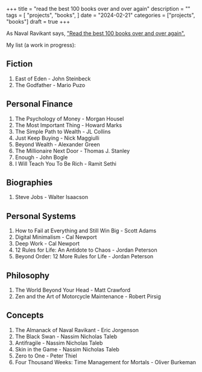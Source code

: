 +++
title = "read the best 100 books over and over again"
description = ""
tags = [
    "projects",
    "books",
]
date = "2024-02-21"
categories = ["projects",
              "books"]
draft = true
+++

As Naval Ravikant says, ["Read the best 100 books over and over again".](https://twitter.com/naval/status/1374440483812827136)

My list (a work in progress):

## Fiction
1. East of Eden - John Steinbeck
2. The Godfather - Mario Puzo

## Personal Finance
1. The Psychology of Money - Morgan Housel
2. The Most Important Thing - Howard Marks
3. The Simple Path to Wealth - JL Collins
4. Just Keep Buying - Nick Maggiulli
5. Beyond Wealth - Alexander Green
6. The Millionaire Next Door - Thomas J. Stanley
7. Enough - John Bogle
8. I Will Teach You To Be Rich - Ramit Sethi

## Biographies
1. Steve Jobs - Walter Isaacson

## Personal Systems
1. How to Fail at Everything and Still Win Big - Scott Adams
2. Digital Minimalism - Cal Newport
3. Deep Work - Cal Newport
4. 12 Rules for Life: An Antidote to Chaos - Jordan Peterson
5. Beyond Order: 12 More Rules for Life - Jordan Peterson

## Philosophy
1. The World Beyond Your Head - Matt Crawford
2. Zen and the Art of Motorcycle Maintenance - Robert Pirsig

## Concepts
1. The Almanack of Naval Ravikant - Eric Jorgenson
2. The Black Swan - Nassim Nicholas Taleb
3. Antifragile - Nassim Nicholas Taleb
4. Skin in the Game - Nassim Nicholas Taleb
5. Zero to One - Peter Thiel
6. Four Thousand Weeks: Time Management for Mortals - Oliver Burkeman

